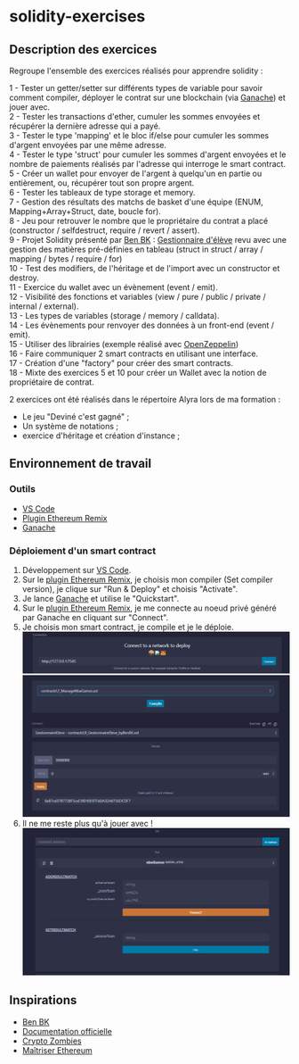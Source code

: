 # solidity-exercises
## Description des exercices
Regroupe l'ensemble des exercices réalisés pour apprendre solidity :  
  
1 - Tester un getter/setter sur différents types de variable pour savoir comment compiler, déployer le contrat sur une blockchain (via [Ganache](https://trufflesuite.com/ganache/)) et jouer avec.  
2 - Tester les transactions d'ether, cumuler les sommes envoyées et récupérer la dernière adresse qui a payé.  
3 - Tester le type 'mapping' et le bloc if/else pour cumuler les sommes d'argent envoyées par une même adresse.  
4 - Tester le type 'struct' pour cumuler les sommes d'argent envoyées et le nombre de paiements réalisés par l'adresse qui interroge le smart contract.  
5 - Créer un wallet pour envoyer de l'argent à quelqu'un en partie ou entièrement, ou, récupérer tout son propre argent.  
6 - Tester les tableaux de type storage et memory.  
7 - Gestion des résultats des matchs de basket d'une équipe (ENUM, Mapping+Array+Struct, date, boucle for).  
8 - Jeu pour retrouver le nombre que le propriétaire du contrat a placé (constructor / selfdestruct, require / revert / assert).  
9 - Projet Solidity présenté par [Ben BK](https://www.youtube.com/@BenBK) : [Gestionnaire d'élève](https://www.youtube.com/watch?v=fLi70h1Vje8&list=PLBV4f2pTYexqgdiVpLOWlF-E5sTLPimot&index=15) revu avec une gestion des matières pré-définies en tableau (struct in struct / array / mapping / bytes / require / for)  
10 - Test des modifiers, de l'héritage et de l'import avec un constructor et destroy.  
11 - Exercice du wallet avec un évènement (event / emit).  
12 - Visibilité des fonctions et variables (view / pure / public / private / internal / external).  
13 - Les types de variables (storage / memory / calldata).  
14 - Les évènements pour renvoyer des données à un front-end (event / emit).  
15 - Utiliser des librairies (exemple réalisé avec [OpenZeppelin](https://github.com/OpenZeppelin/openzeppelin-contracts))  
16 - Faire communiquer 2 smart contracts en utilisant une interface.  
17 - Création d'une "factory" pour créer des smart contracts.  
18 - Mixte des exercices 5 et 10 pour créer un Wallet avec la notion de propriétaire de contrat.  

2 exercices ont été réalisés dans le répertoire Alyra lors de ma formation :  
- Le jeu "Deviné c'est gagné" ;  
- Un système de notations ;  
- exercice d'héritage et création d'instance ;  
## Environnement de travail
### Outils
 - [VS Code](https://code.visualstudio.com/)
 - [Plugin Ethereum Remix](https://github.com/ethereum/remix-vscode)
 - [Ganache](https://trufflesuite.com/ganache/)

### Déploiement d'un smart contract
1. Développement sur [VS Code](https://code.visualstudio.com/).  
2. Sur le [plugin Ethereum Remix](https://github.com/ethereum/remix-vscode), je choisis mon compiler (Set compiler version), je clique sur "Run & Deploy" et choisis "Activate".  
3. Je lance [Ganache](https://trufflesuite.com/ganache/) et utilise le "Quickstart".  
4. Sur le [plugin Ethereum Remix](https://github.com/ethereum/remix-vscode), je me connecte au noeud privé généré par Ganache en cliquant sur "Connect".
5. Je choisis mon smart contract, je compile et je le déploie.  
![](images/remix_connect.png)  
![](images/remix-compiledeploy.png)  
6. Il ne me reste plus qu'à jouer avec !  
![](images/remix-tryit.png)  

## Inspirations
 - [Ben BK](https://www.youtube.com/@BenBK)
 - [Documentation officielle](https://docs.soliditylang.org/)
 - [Crypto Zombies](https://cryptozombies.io/fr/)
 - [Maîtriser Ethereum](https://github.com/maitriser-ca/LivreMaitriserEthereum)
